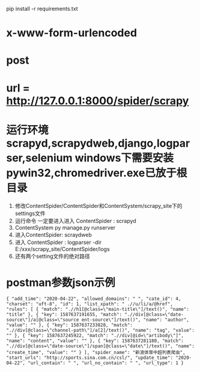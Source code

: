 pip install -r requirements.txt
# x-www-form-urlencoded
# post
# url = http://127.0.0.1:8000/spider/scrapy
# 运行环境 scrapyd,scrapydweb,django,logparser,selenium windows下需要安装pywin32,chromedriver.exe已放于根目录
1. 修改ContentSpider/ContentSpider和ContentSystem/scrapy_site下的settings文件
2. 运行命令
  一定要进入进入 ContentSpider  : scrapyd
3. ContentSystem py manage.py runserver
4. 进入ContentSpider: scraydweb
5. 进入 ContentSpider  : logparser  -dir E:/xxx/scrapy_site/ContentSpider/logs
6. 还有两个setting文件的绝对路径



# postman参数json示例
`{
  "add_time": "2020-04-22",
  "allowed_domains": " ",
  "cate_id": 4,
  "charset": "uft-8",
  "id": 1,
  "list_xpath": " .//u/li/a/@href",
  "rules": [
    {
      "match": ".//h1[@class=\"main-title\"]/text()",
      "name": "title"
    },
    {
      "key": 1587637191655,
      "match": ".//div[@class=\"date-source\"]/a[@class=\"source ent-source\"]/text()",
      "name": "author",
      "value": ""
    },
    {
      "key": 1587637233828,
      "match": ".//div[@class=\"channel-path\"]/a[2]/text()",
      "name": "tag",
      "value": ""
    },
    {
      "key": 1587637245922,
      "match": ".//div[@id=\"artibody\"]",
      "name": "content",
      "value": ""
    },
    {
      "key": 1587637281180,
      "match": ".//div[@class=\"date-source\"]/span[@class=\"date\"]/text()",
      "name": "create_time",
      "value": ""
    }
  ],
  "spider_name": "新浪体育中超列表爬虫",
  "start_urls": "http://sports.sina.com.cn/csl/",
  "update_time": "2020-04-22",
  "url_contain": " ",
  "url_no_contain": " ",
  "url_type": 1
}`